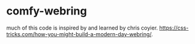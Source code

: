 # comfy-webring
much of this code is inspired by and learned by chris coyier. https://css-tricks.com/how-you-might-build-a-modern-day-webring/.
